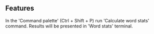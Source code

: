 ## Features

In the 'Command palette' (Ctrl + Shift + P) run 'Calculate word stats' command. Results will be presented in 'Word stats' terminal.